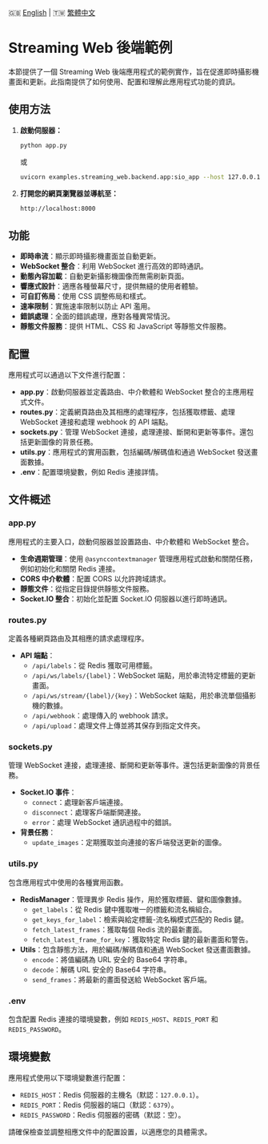 
🇬🇧 [English](./README.md) | 🇹🇼 [繁體中文](./README-zh-tw.md)

# Streaming Web 後端範例

本節提供了一個 Streaming Web 後端應用程式的範例實作，旨在促進即時攝影機畫面和更新。此指南提供了如何使用、配置和理解此應用程式功能的資訊。

## 使用方法

1. **啟動伺服器：**
    ```sh
    python app.py
    ```

    或

    ```sh
    uvicorn examples.streaming_web.backend.app:sio_app --host 127.0.0.1 --port 8000
    ```

2. **打開您的網頁瀏覽器並導航至：**
    ```sh
    http://localhost:8000
    ```

## 功能

- **即時串流**：顯示即時攝影機畫面並自動更新。
- **WebSocket 整合**：利用 WebSocket 進行高效的即時通訊。
- **動態內容加載**：自動更新攝影機圖像而無需刷新頁面。
- **響應式設計**：適應各種螢幕尺寸，提供無縫的使用者體驗。
- **可自訂佈局**：使用 CSS 調整佈局和樣式。
- **速率限制**：實施速率限制以防止 API 濫用。
- **錯誤處理**：全面的錯誤處理，應對各種異常情況。
- **靜態文件服務**：提供 HTML、CSS 和 JavaScript 等靜態文件服務。

## 配置

應用程式可以通過以下文件進行配置：

- **app.py**：啟動伺服器並定義路由、中介軟體和 WebSocket 整合的主應用程式文件。
- **routes.py**：定義網頁路由及其相應的處理程序，包括獲取標籤、處理 WebSocket 連接和處理 webhook 的 API 端點。
- **sockets.py**：管理 WebSocket 連接，處理連接、斷開和更新等事件。還包括更新圖像的背景任務。
- **utils.py**：應用程式的實用函數，包括編碼/解碼值和通過 WebSocket 發送畫面數據。
- **.env**：配置環境變數，例如 Redis 連接詳情。

## 文件概述

### app.py
應用程式的主要入口，啟動伺服器並設置路由、中介軟體和 WebSocket 整合。

- **生命週期管理**：使用 `@asynccontextmanager` 管理應用程式啟動和關閉任務，例如初始化和關閉 Redis 連接。
- **CORS 中介軟體**：配置 CORS 以允許跨域請求。
- **靜態文件**：從指定目錄提供靜態文件服務。
- **Socket.IO 整合**：初始化並配置 Socket.IO 伺服器以進行即時通訊。

### routes.py
定義各種網頁路由及其相應的請求處理程序。

- **API 端點**：
  - `/api/labels`：從 Redis 獲取可用標籤。
  - `/api/ws/labels/{label}`：WebSocket 端點，用於串流特定標籤的更新畫面。
  - `/api/ws/stream/{label}/{key}`：WebSocket 端點，用於串流單個攝影機的數據。
  - `/api/webhook`：處理傳入的 webhook 請求。
  - `/api/upload`：處理文件上傳並將其保存到指定文件夾。

### sockets.py
管理 WebSocket 連接，處理連接、斷開和更新等事件。還包括更新圖像的背景任務。

- **Socket.IO 事件**：
  - `connect`：處理新客戶端連接。
  - `disconnect`：處理客戶端斷開連接。
  - `error`：處理 WebSocket 通訊過程中的錯誤。
- **背景任務**：
  - `update_images`：定期獲取並向連接的客戶端發送更新的圖像。

### utils.py
包含應用程式中使用的各種實用函數。

- **RedisManager**：管理異步 Redis 操作，用於獲取標籤、鍵和圖像數據。
  - `get_labels`：從 Redis 鍵中獲取唯一的標籤和流名稱組合。
  - `get_keys_for_label`：檢索與給定標籤-流名稱模式匹配的 Redis 鍵。
  - `fetch_latest_frames`：獲取每個 Redis 流的最新畫面。
  - `fetch_latest_frame_for_key`：獲取特定 Redis 鍵的最新畫面和警告。
- **Utils**：包含靜態方法，用於編碼/解碼值和通過 WebSocket 發送畫面數據。
  - `encode`：將值編碼為 URL 安全的 Base64 字符串。
  - `decode`：解碼 URL 安全的 Base64 字符串。
  - `send_frames`：將最新的畫面發送給 WebSocket 客戶端。

### .env
包含配置 Redis 連接的環境變數，例如 `REDIS_HOST`、`REDIS_PORT` 和 `REDIS_PASSWORD`。

## 環境變數

應用程式使用以下環境變數進行配置：

- `REDIS_HOST`：Redis 伺服器的主機名（默認：`127.0.0.1`）。
- `REDIS_PORT`：Redis 伺服器的端口（默認：`6379`）。
- `REDIS_PASSWORD`：Redis 伺服器的密碼（默認：空）。

請確保檢查並調整相應文件中的配置設置，以適應您的具體需求。
